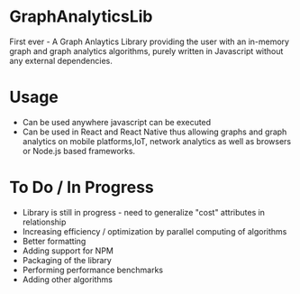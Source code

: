# GraphAnalyticsLib
First ever - A Graph Anlaytics Library providing the user with an in-memory graph and graph analytics algorithms, purely written in Javascript without any external dependencies.



# Usage
- Can be used anywhere javascript can be executed
- Can be used in React and React Native thus allowing graphs and graph analytics on mobile platforms,IoT, network analytics as well as browsers or Node.js based frameworks.



# To Do / In Progress
- Library is still in progress - need to generalize "cost" attributes in relationship
- Increasing efficiency / optimization by parallel computing of algorithms
- Better formatting
- Adding support for NPM
- Packaging of the library
- Performing performance benchmarks
- Adding other algorithms
